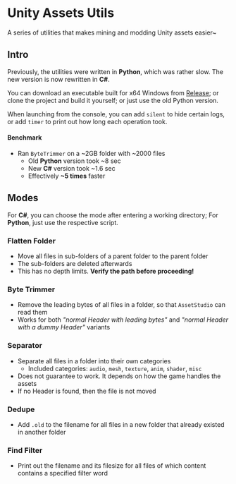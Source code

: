 # Unity Assets Utils
A series of utilities that makes mining and modding Unity assets easier~

## Intro
Previously, the utilities were written in **Python**, which was rather slow.
The new version is now rewritten in **C#**.

You can download an executable built for x64 Windows from [Release](https://github.com/Haoming02/Unity-Assets-Utils/releases); 
or clone the project and build it yourself; or just use the old Python version.

When launching from the console, you can add `silent` to hide certain logs, or add `timer` to print out how long each operation took.

#### Benchmark
- Ran `ByteTrimmer` on a ~2GB folder with ~2000 files
  - Old **Python** version took ~8 sec
  - New **C#** version took ~1.6 sec
  - Effectively **~5 times** faster

## Modes
For **C#**, you can choose the mode after entering a working directory; For **Python**, just use the respective script.

### Flatten Folder
- Move all files in sub-folders of a parent folder to the parent folder
- The sub-folders are deleted afterwards
- This has no depth limits. **Verify the path before proceeding!**

### Byte Trimmer
- Remove the leading bytes of all files in a folder, so that `AssetStudio` can read them
- Works for both *"normal Header with leading bytes"* and *"normal Header with a dummy Header"* variants

### Separator
- Separate all files in a folder into their own categories
  - Included categories: `audio`, `mesh`, `texture`, `anim`, `shader`, `misc`
- Does not guarantee to work. It depends on how the game handles the assets
- If no Header is found, then the file is not moved

### Dedupe
- Add `.old` to the filename for all files in a new folder that already existed in another folder

### Find Filter
- Print out the filename and its filesize for all files of which content contains a specified filter word